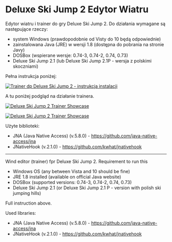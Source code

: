 # Deluxe Ski Jump 2 Edytor Wiatru

Edytor wiatru i trainer do gry Deluxe Ski Jump 2.
Do działania wymagane są następujące rzeczy:
* system Windows (prawdopodobnie od Visty do 10 będą odpowiednie)
* zainstalowana Java (JRE) w wersji 1.8 (dostępna do pobrania na stronie Javy)
* DOSBox (wspierane wersje: 0.74-3, 0.74-2, 0.74, 0.73)
* Deluxe Ski Jump 2.1 (lub Deluxe Ski Jump 2.1P - wersja z polskimi skoczniami)

Pełna instrukcja poniżej:

[![Trainer dp Deluxe Ski Jump 2 - instrukcja instalacji](https://img.youtube.com/vi/wF5koO6oowk/0.jpg)](https://www.youtube.com/watch?v=wF5koO6oowk)

A tu poniżej podgląd na działanie trainera.

[![Deluxe Ski Jump 2 Trainer Showcase](https://img.youtube.com/vi/ttbO3dwh7tM/0.jpg)](https://www.youtube.com/watch?v=ttbO3dwh7tM)

[![Deluxe Ski Jump 2 Trainer Showcase](https://img.youtube.com/vi/BnmftD9JtF0/0.jpg)](https://www.youtube.com/watch?v=BnmftD9JtF0)

Użyte biblioteki:
* JNA (Java Native Access) (v.5.8.0) - https://github.com/java-native-access/jna
* JNativeHook (v.2.1.0) - https://github.com/kwhat/jnativehook
_____________________________________

Wind editor (trainer) fpr Deluxe Ski Jump 2.
Requirement to run this
* Windows OS (any between Vista and 10 should be fine)
* JRE 1.8 installed (available on official Java website)
* DOSBox (supported versions: 0.74-3, 0.74-2, 0.74, 0.73)
* Deluxe Ski Jump 2.1 (or Deluxe Ski Jump 2.1 P - version with polish ski jumping hills)

Full instruction above.

Used libraries:
* JNA (Java Native Access) (v.5.8.0) - https://github.com/java-native-access/jna
* JNativeHook (v.2.1.0) - https://github.com/kwhat/jnativehook
